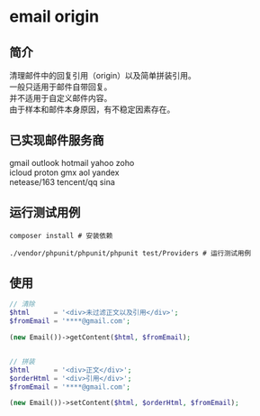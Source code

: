 email origin 
============

简介
---
清理邮件中的回复引用（origin）以及简单拼装引用。<br>
一般只适用于邮件自带回复。<br>
并不适用于自定义邮件内容。<br>
由于样本和邮件本身原因，有不稳定因素存在。

已实现邮件服务商
-------------
gmail outlook hotmail yahoo zoho <br>
icloud proton gmx aol yandex <br>
netease/163 tencent/qq sina <br>

运行测试用例
---------
```
composer install # 安装依赖
    
./vendor/phpunit/phpunit/phpunit test/Providers # 运行测试用例
```

使用
---
```php
// 清除
$html      = '<div>未过滤正文以及引用</div>';
$fromEmail = '****@gmail.com';

(new Email())->getContent($html, $fromEmail);


// 拼装 
$html      = '<div>正文</div>';
$orderHtml = '<div>引用</div>';
$fromEmail = '****@gmail.com';

(new Email())->setContent($html, $orderHtml, $fromEmail); 
```

